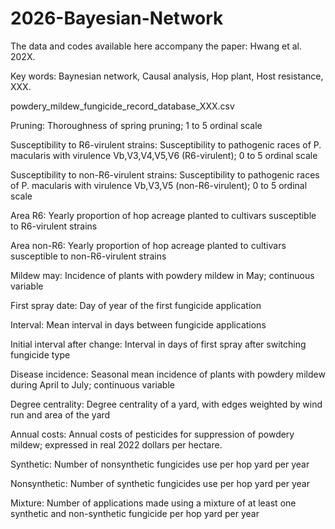 # 2026-Bayesian-Network
The data and codes available here accompany the paper: Hwang et al. 202X. 

Key words: Baynesian network, Causal analysis, Hop plant, Host resistance, XXX.

powdery_mildew_fungicide_record_database_XXX.csv

Pruning: Thoroughness of spring pruning; 1 to 5 ordinal scale

Susceptibility to R6-virulent strains: Susceptibility to pathogenic races of P. macularis with virulence Vb,V3,V4,V5,V6 (R6-virulent); 0 to 5 ordinal scale

Susceptibility to non-R6-virulent strains: Susceptibility to pathogenic races of P. macularis with virulence Vb,V3,V5 (non-R6-virulent); 0 to 5 ordinal scale

Area R6: Yearly proportion of hop acreage planted to cultivars susceptible to R6-virulent strains 

Area non-R6: Yearly proportion of hop acreage planted to cultivars susceptible to non-R6-virulent strains 

Mildew may: Incidence of plants with powdery mildew in May; continuous variable

First spray date: Day of year of the first fungicide application

Interval: Mean interval in days between fungicide applications

Initial interval after change: Interval in days of first spray after switching fungicide type

Disease incidence: Seasonal mean incidence of plants with powdery mildew during April to July; continuous variable

Degree centrality: Degree centrality of a yard, with edges weighted by wind run and area of the yard

Annual costs: Annual costs of pesticides for suppression of powdery mildew; expressed in real 2022 dollars per hectare.

Synthetic: Number of nonsynthetic fungicides use per hop yard per year

Nonsynthetic: Number of synthetic fungicides use per hop yard per year

Mixture: Number of applications made using a mixture of at least one synthetic and non-synthetic fungicide per hop yard per year 
